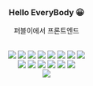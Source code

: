 
<br>
<h3 align="center"><strong>Hello EveryBody</strong> &#128512;</h3>
<p align="center">퍼블이에서 프론트엔드</p>

<br>

<div align="center">

<!--<b>💻 TECH STACK 💻</b>-->
  
<img src="https://img.shields.io/badge/HTML5-E34F26?style=flat-square&amp;logo=HTML5&amp;logoColor=white">
<img src="https://img.shields.io/badge/CSS3-1572B6?style=flat-square&amp;logo=CSS3&amp;logoColor=white">
<img src="https://img.shields.io/badge/SASS-CC6699?style=flat-square&amp;logo=sass&amp;logoColor=white">
<img src="https://img.shields.io/badge/Javascript-F7DF1E?style=flat-square&amp;logo=Javascript&amp;logoColor=black">
<img src="https://img.shields.io/badge/JQuery-0769AD?style=flat-square&amp;logo=JQuery&amp;logoColor=white">
<img src="https://img.shields.io/badge/GreenSock-88CE02?style=flat-square&amp;logo=greensock&amp;logoColor=white">
<img src="https://img.shields.io/badge/Bootstrap-7952B3?style=flat-square&amp;logo=Bootstrap&amp;logoColor=black">
<img src="https://img.shields.io/badge/WordPress-21759B?style=flat-square&amp;logo=WordPress&amp;logoColor=white"> <br /> 
<img src="https://img.shields.io/badge/Photoshop-31A8FF?style=flat-square&amp;logo=adobephotoshop&amp;logoColor=black">
<img src="https://img.shields.io/badge/Github-181717?style=flat-square&amp;logo=Github&amp;logoColor=white">
<img src="https://img.shields.io/badge/React-000000?style=flat-square&amp;logo=React&amp;logoColor=2361DAFB">
<img src="https://img.shields.io/badge/Vue.js-4FC08D?style=flat-square&amp;logo=Vue.js&amp;logoColor=white">
<img src="https://img.shields.io/badge/tortoiseSVN-0769AD?style=flat-square&amp;logo=tortoiseSVN&amp;logoColor=white"> <img src="https://img.shields.io/badge/next.js-000?style=flat-square&amp;logo=next.js&amp;logoColor=white">
</div>



<div align="center">
    <img src="https://github-readme-stats.vercel.app/api?username=ckdrhs14&theme=holi&show_icons=true" align="center">
</div>




<br><br>





<!--
**ckdrhs14/ckdrhs14** is a ✨ _special_ ✨ repository because its `README.md` (this file) appears on your GitHub profile.

Here are some ideas to get you started:

- 🔭 I’m currently working on ...
- 🌱 I’m currently learning ...
- 👯 I’m looking to collaborate on ...
- 🤔 I’m looking for help with ...
- 💬 Ask me about ...
- 📫 How to reach me: ...
- 😄 Pronouns: ...
- ⚡ Fun fact: ...
-->
